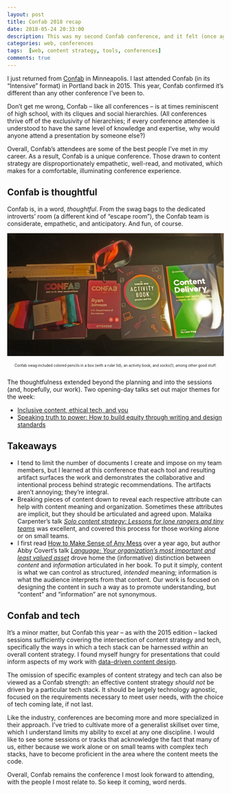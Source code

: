 ```yaml
---
layout: post
title: Confab 2018 recap
date: 2018-05-24 20:33:00
description: This was my second Confab conference, and it felt (once again) unique among conferences. Confab is special, because Confab is thoughtful.
categories: web, conferences
tags:  [web, content strategy, tools, conferences]
comments: true
---
```


I just returned from [Confab](https://www.confabevents.com/) in Minneapolis. I last attended Confab (in its “Intensive” format) in Portland back in 2015. This year, Confab confirmed it’s different than any other conference I’ve been to.

Don’t get me wrong, Confab – like all conferences – is at times reminiscent of high school, with its cliques and social hierarchies. (All conferences thrive off of the exclusivity of hierarchies; if every conference attendee is understood to have the same level of knowledge and expertise, why would anyone attend a presentation by someone else?)

Overall, Confab’s attendees are some of the best people I’ve met in my career. As a result, Confab is a unique conference. Those drawn to content strategy are disproportionately empathetic, well-read, and motivated, which makes for a comfortable, illuminating conference experience.

## Confab is thoughtful

Confab is, in a word, _thoughtful_. From the swag bags to the dedicated introverts’ room (a different kind of “escape room”), the Confab team is considerate, empathetic, and anticipatory. And fun, of course.

![Socks, notebooks, and colored pencils provided by the confab conference team](../assets/images/confab.jpg)
<p style="font-size: .6em; text-align: center;">Confab swag included colored pencils in a box (with a ruler lid), an activity book, and socks(!), among other good stuff.</p>

<br>
The thoughtfulness extended beyond the planning and into the sessions (and, hopefully, our work). Two opening-day talks set out major themes for the week:

* [Inclusive content, ethical tech, and you](https://www.confabevents.com/2018-sessions/inclusive-content-ethical-tech-and-you)
* [Speaking truth to power: How to build equity through writing and design standards](https://www.confabevents.com/2018-sessions/speaking-truth-to-power-how-to-build-equity-through-writing-and-design-standards)

## Takeaways

* I tend to limit the number of documents I create and impose on my team members, but I learned at this conference that each tool and resulting artifact surfaces the work and demonstrates the collaborative and intentional process behind strategic recommendations. The artifacts aren’t annoying; they’re integral.
* Breaking pieces of content down to reveal each respective attribute can help with content meaning and organization. Sometimes these attributes are implicit, but they should be articulated and agreed upon. Malaika Carpenter’s talk [_Solo content strategy: Lessons for lone rangers and tiny teams_](https://www.confabevents.com/2018-sessions/solo-content-strategy-lessons-for-lone-rangers-and-tiny-teams) was excellent, and covered this process for those working alone or on small teams.
* I first read [How to Make Sense of Any Mess](http://www.howtomakesenseofanymess.com/) over a year ago, but author Abby Covert’s talk [_Language: Your organization’s most important and least valued asset_](https://www.confabevents.com/2018-sessions/language-your-organizations-most-important-and-least-valued-asset) drove home the (informative) distinction between _content_ and _information_ articulated in her book. To put it simply, content is what we can control as structured, _intended_ meaning; information is what the audience interprets from that content. Our work is focused on designing the content in such a way as to promote understanding, but “content” and “information” are not synonymous.

## Confab and tech

It’s a minor matter, but Confab this year – as with the 2015 edition – lacked sessions sufficiently covering the intersection of content strategy and tech, specifically the ways in which a tech stack can be harnessed _within_ an overall content strategy. I found myself hungry for presentations that could inform aspects of my work with [data-driven content design](/content-writes-itself/#content-that-writes-itself).

The omission of specific examples of content strategy and tech can also be viewed as a Confab strength: an effective content strategy _should not_ be driven by a particular tech stack. It should be largely technology agnostic, focused on the requirements necessary to meet user needs, with the choice of tech coming late, if not last.

Like the industry, conferences are becoming more and more specialized in their approach. I’ve tried to cultivate more of a generalist skillset over time, which I understand limits my ability to excel at any one discipline. I would like to see some sessions or tracks that acknowledge the fact that many of us, either because we work alone or on small teams with complex tech stacks, have to become proficient in the area where the content meets the code.

Overall, Confab remains the conference I most look forward to attending, with the people I most relate to. So keep it coming, word nerds.